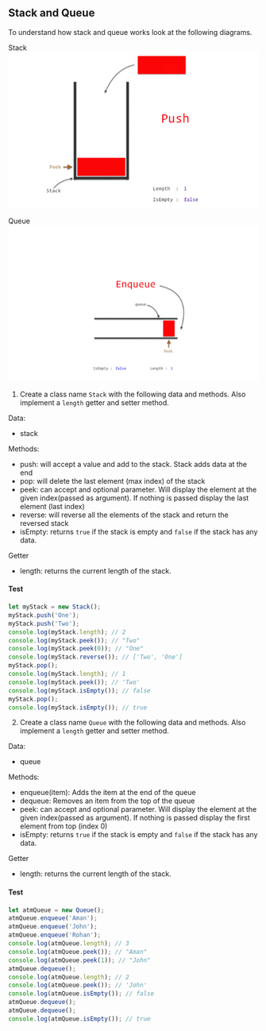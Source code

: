 ## Stack and Queue

To understand how stack and queue works look at the following diagrams.

Stack
![Stack](../assets/stack.gif)

Queue
![Queue](../assets/queue.gif)

1. Create a class name `Stack` with the following data and methods. Also implement a `length` getter and setter method.

Data:

- stack

Methods:

- push: will accept a value and add to the stack. Stack adds data at the end
- pop: will delete the last element (max index) of the stack
- peek: can accept and optional parameter. Will display the element at the given index(passed as argument). If nothing is passed display the last element (last index)
- reverse: will reverse all the elements of the stack and return the reversed stack
- isEmpty: returns `true` if the stack is empty and `false` if the stack has any data.

Getter

- length: returns the current length of the stack.

#### Test

```js
let myStack = new Stack();
myStack.push('One');
myStack.push('Two');
console.log(myStack.length); // 2
console.log(myStack.peek()); // "Two"
console.log(myStack.peek(0)); // "One"
console.log(myStack.reverse()); // ['Two', 'One']
myStack.pop();
console.log(myStack.length); // 1
console.log(myStack.peek()); // 'Two'
console.log(myStack.isEmpty()); // false
myStack.pop();
console.log(myStack.isEmpty()); // true
```

2. Create a class name `Queue` with the following data and methods. Also implement a `length` getter and setter method.

Data:

- queue

Methods:

- enqueue(item): Adds the item at the end of the queue
- dequeue: Removes an item from the top of the queue
- peek: can accept and optional parameter. Will display the element at the given index(passed as argument). If nothing is passed display the first element from top (index 0)
- isEmpty: returns `true` if the stack is empty and `false` if the stack has any data.

Getter

- length: returns the current length of the stack.

#### Test

```js
let atmQueue = new Queue();
atmQueue.enqueue('Aman');
atmQueue.enqueue('John');
atmQueue.enqueue('Rohan');
console.log(atmQueue.length); // 3
console.log(atmQueue.peek()); // "Aman"
console.log(atmQueue.peek(1)); // "John"
atmQueue.dequeue();
console.log(atmQueue.length); // 2
console.log(atmQueue.peek()); // 'John'
console.log(atmQueue.isEmpty()); // false
atmQueue.dequeue();
atmQueue.dequeue();
console.log(atmQueue.isEmpty()); // true
```
